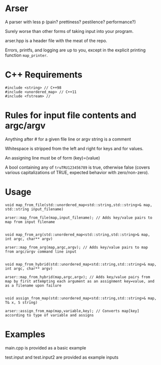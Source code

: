 # Arser

A parser with less p (pain? prettiness? pestilence? performance?)

Surely worse than other forms of taking input into your program.

arser.hpp is a header file with the meat of the repo. 

Errors, printfs, and logging are up to you, except in the explicit printing function ```map_printer```.

# C++ Requirements

```
#include <string> // C++98
#include <unordered_map> // C++11
#include <fstream> //
```

# Rules for input file contents and argc/argv 

Anything after # for a given file line or argv string is a comment

Whitespace is stripped from the left and right for keys and for values.

An assigning line must be of form (key)=(value)

A bool containing any of ```truTRU123456789``` is true, otherwise false (covers various capitalizations of TRUE, expected behavior with zero/non-zero). 

# Usage
```
void map_from_file(std::unordered_map<std::string,std::string>& map, std::string input_filename)

arser::map_from_file(map,input_filename); // Adds key/value pairs to map from input filename


void map_from_arg(std::unordered_map<std::string,std::string>& map, int argc, char** argv)

arser::map_from_arg(map,argc,argv); // Adds key/value pairs to map from argc/argv command line input


void map_from_hybrid(std::unordered_map<std::string,std::string>& map, int argc, char** argv)

arser::map_from_hybrid(map,argc,argv); // Adds key/value pairs from map by first attempting each argument as an assignment key=value, and as a filename upon failure
  
  
void assign_from_map(std::unordered_map<std::string,std::string>& map, T& x, S string)

arser::assign_from_map(map,variable,key); // Converts map[key] according to type of variable and assigns
```

# Examples

main.cpp is provided as a basic example

test.input and test.input2 are provided as example inputs 